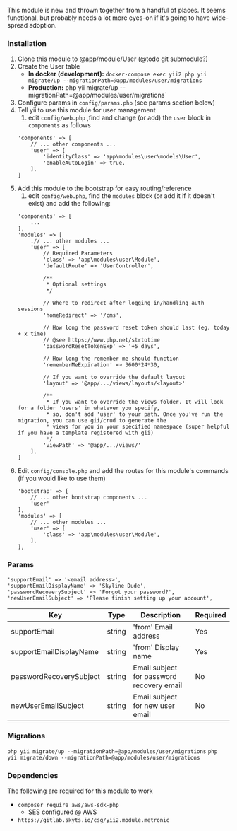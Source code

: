 This module is new and thrown together from a handful of places. It seems functional, but probably needs 
a lot more eyes-on if it's going to have wide-spread adoption.

### Installation

1. Clone this module to @app/module/User (@todo git submodule?)
2. Create the User table 
    * **In docker (development):** `docker-compose exec yii2 php yii migrate/up --migrationPath=@app/modules/user/migrations`
    * **Production:** php yii migrate/up --migrationPath=@app/modules/user/migrations`
3. Configure params in `config/params.php` (see params section below)
4. Tell yii to use this module for user management
    1. edit `config/web.php` ,find and change (or add) the `user` block in `components` as follows
    ```
    'components' => [
        // ... other components ...
        'user' => [
            'identityClass' => 'app\modules\user\models\User',
            'enableAutoLogin' => true,
        ],
    ]
    ```
5. Add this module to the bootstrap for easy routing/reference
    1. edit `config/web.php`, find the `modules` block (or add it if it doesn't exist) and add the following:
    ```
    'components' => [
        ...
    ],
    'modules' => [
        .// ... other modules ...
        'user' => [
            // Required Parameters
            'class' => 'app\modules\user\Module',
            'defaultRoute' => 'UserController',

            /**
             * Optional settings
             */

            // Where to redirect after logging in/handling auth sessions
            'homeRedirect' => '/cms',
            
            // How long the password reset token should last (eg. today + x time)
            // @see https://www.php.net/strtotime
            'passwordResetTokenExp' => '+5 days',

            // How long the remember me should function
            'rememberMeExpiration' => 3600*24*30,

            // If you want to override the default layout
            'layout' => '@app/.../views/layouts/<layout>' 

            /**
             * If you want to override the views folder. It will look for a folder 'users' in whatever you specify,
             * so, don't add 'user' to your path. Once you've run the migration, you can use gii/crud to generate the 
             * views for you in your specified namespace (super helpful if you have a template registered with gii)
             */
            'viewPath' => '@app/.../views/'
        ],
    ]
    ```
6. Edit `config/console.php` and add the routes for this module's commands (if you would like to use them)
    ```
    'bootstrap' => [
        // ... other bootstrap components ...
        'user'
    ],
    'modules' => [
        // ... other modules ...
        'user' => [
            'class' => 'app\modules\user\Module',
        ],
    ],
    ```

### Params

```
'supportEmail' => '<email address>',
'supportEmailDisplayName' => 'Skyline Dude',
'passwordRecoverySubject' => 'Forgot your password?',
'newUserEmailSubject' => 'Please finish setting up your account',
```

| Key                     | Type   | Description                               | Required |
|-------------------------|--------|-------------------------------------------|----------|
| supportEmail            | string | 'from' Email address                      | Yes      |
| supportEmailDisplayName | string | 'from' Display name                       | Yes      |
| passwordRecoverySubject | string | Email subject for password recovery email | No       |
| newUserEmailSubject     | string | Email subject for new user email          | No       |

### Migrations

`php yii migrate/up --migrationPath=@app/modules/user/migrations`
`php yii migrate/down --migrationPath=@app/modules/user/migrations`


### Dependencies

The following are required for this module to work

* `composer require aws/aws-sdk-php`
    * SES configured @ AWS
* `https://gitlab.skyts.io/csg/yii2.module.metronic`